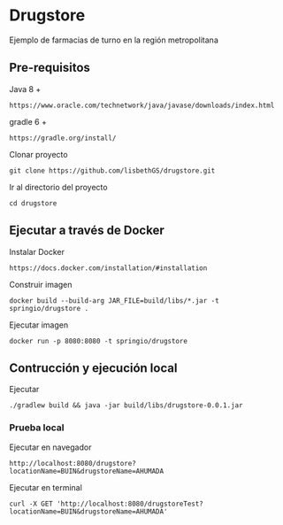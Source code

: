 # Drugstore

Ejemplo de farmacias de turno en la región metropolitana

## Pre-requisitos

Java 8 +
```
https://www.oracle.com/technetwork/java/javase/downloads/index.html
```

gradle 6 + 
```
https://gradle.org/install/
```

Clonar proyecto

```
git clone https://github.com/lisbethGS/drugstore.git
```

Ir al directorio del proyecto

```
cd drugstore
```

## Ejecutar a través de Docker

Instalar Docker 

```
https://docs.docker.com/installation/#installation
```

Construir imagen

```
docker build --build-arg JAR_FILE=build/libs/*.jar -t springio/drugstore .
```

Ejecutar imagen
```
docker run -p 8080:8080 -t springio/drugstore
```


## Contrucción y ejecución local

Ejecutar
```
./gradlew build && java -jar build/libs/drugstore-0.0.1.jar
```

### Prueba local

Ejecutar en navegador

```
http://localhost:8080/drugstore?locationName=BUIN&drugstoreName=AHUMADA
```

Ejecutar en terminal 
```
curl -X GET 'http://localhost:8080/drugstoreTest?locationName=BUIN&drugstoreName=AHUMADA'
```
